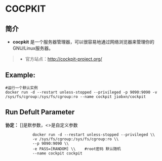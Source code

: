 COCPKIT
===
## 简介
* **cocpkit** 是一个服务器管理器，可以很容易地通过网络浏览器来管理你的GNU/Linux服务器。
> * 官方站点：http://cockpit-project.org/


## Example:

    #运行一个默认实例
    docker run -d --restart unless-stopped --privileged -p 9090:9090 -v /sys/fs/cgroup:/sys/fs/cgroup:ro --name cockpit jiobxn/cockpit


## Run Defult Parameter
**协定：** []是默参数，<>是自定义参数

				docker run -d --restart unless-stopped --privileged \\
				-v /sys/fs/cgroup:/sys/fs/cgroup:ro \\
				--p 9090:9090 \\
				-e PASS=[RANDOM] \\    #root密码 默认随机
				--name cockpit cockpit
